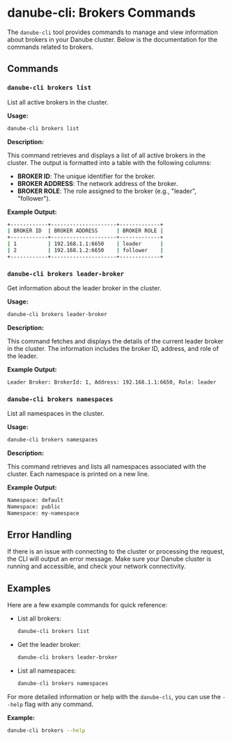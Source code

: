 # danube-cli: Brokers Commands

The `danube-cli` tool provides commands to manage and view information about brokers in your Danube cluster. Below is the documentation for the commands related to brokers.

## Commands

### `danube-cli brokers list`

List all active brokers in the cluster.

**Usage:**

```sh
danube-cli brokers list
```

**Description:**

This command retrieves and displays a list of all active brokers in the cluster. The output is formatted into a table with the following columns:

- **BROKER ID**: The unique identifier for the broker.
- **BROKER ADDRESS**: The network address of the broker.
- **BROKER ROLE**: The role assigned to the broker (e.g., "leader", "follower").

**Example Output:**

```sh
+------------+---------------------+-------------+
| BROKER ID  | BROKER ADDRESS      | BROKER ROLE |
+------------+---------------------+-------------+
| 1          | 192.168.1.1:6650    | leader      |
| 2          | 192.168.1.2:6650    | follower    |
+------------+---------------------+-------------+
```

### `danube-cli brokers leader-broker`

Get information about the leader broker in the cluster.

**Usage:**

```sh
danube-cli brokers leader-broker
```

**Description:**

This command fetches and displays the details of the current leader broker in the cluster. The information includes the broker ID, address, and role of the leader.

**Example Output:**

```sh
Leader Broker: BrokerId: 1, Address: 192.168.1.1:6650, Role: leader
```

### `danube-cli brokers namespaces`

List all namespaces in the cluster.

**Usage:**

```sh
danube-cli brokers namespaces
```

**Description:**

This command retrieves and lists all namespaces associated with the cluster. Each namespace is printed on a new line.

**Example Output:**

```sh
Namespace: default
Namespace: public
Namespace: my-namespace
```

## Error Handling

If there is an issue with connecting to the cluster or processing the request, the CLI will output an error message. Make sure your Danube cluster is running and accessible, and check your network connectivity.

## Examples

Here are a few example commands for quick reference:

- List all brokers:

  ```sh
  danube-cli brokers list
  ```

- Get the leader broker:

  ```sh
  danube-cli brokers leader-broker
  ```

- List all namespaces:

  ```sh
  danube-cli brokers namespaces
  ```

For more detailed information or help with the `danube-cli`, you can use the `--help` flag with any command.

**Example:**

```sh
danube-cli brokers --help
```
